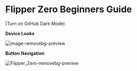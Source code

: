 **<H1>Flipper Zero Beginners Guide</H1>** (Turn on GitHub Dark Mode)

**Device Looks**

![image-removebg-preview](https://github.com/user-attachments/assets/7d9c7cbf-2df4-4283-914e-038e863cb02d)

**Button Navigation**

![Flipper_Zero-removebg-preview](https://github.com/user-attachments/assets/fba9ee44-ce2f-46e1-8bd0-d89a7203ac83)




